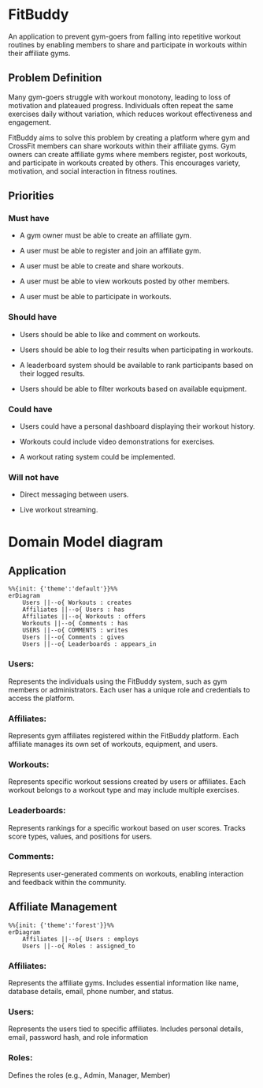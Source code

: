 # FitBuddy
 An application to prevent gym-goers from falling into repetitive workout routines by enabling members to share and participate in workouts within their affiliate gyms.

## Problem Definition
Many gym-goers struggle with workout monotony, leading to loss of motivation and plateaued progress. Individuals often repeat the same exercises daily without variation, which reduces workout effectiveness and engagement.

FitBuddy aims to solve this problem by creating a platform where gym and CrossFit members can share workouts within their affiliate gyms. Gym owners can create affiliate gyms where members register, post workouts, and participate in workouts created by others. This encourages variety, motivation, and social interaction in fitness routines.

## Priorities

### Must have
- A gym owner must be able to create an affiliate gym.

- A user must be able to register and join an affiliate gym.

- A user must be able to create and share workouts.

- A user must be able to view workouts posted by other members.

- A user must be able to participate in workouts.

### Should have

- Users should be able to like and comment on workouts.

- Users should be able to log their results when participating in workouts.

- A leaderboard system should be available to rank participants based on their logged results.

- Users should be able to filter workouts based on available equipment.

### Could have
- Users could have a personal dashboard displaying their workout history.

- Workouts could include video demonstrations for exercises.

- A workout rating system could be implemented.

### Will not have
- Direct messaging between users.

- Live workout streaming.

# Domain Model diagram
## Application

```mermaid
%%{init: {'theme':'default'}}%%
erDiagram
    Users ||--o{ Workouts : creates
    Affiliates ||--o{ Users : has
    Affiliates ||--o{ Workouts : offers
    Workouts ||--o{ Comments : has
    USERS ||--o{ COMMENTS : writes
    Users ||--o{ Comments : gives
    Users ||--o{ Leaderboards : appears_in
```

### Users:
Represents the individuals using the FitBuddy system, such as gym members or administrators. Each user has a unique role and credentials to access the platform.

### Affiliates: 
Represents gym affiliates registered within the FitBuddy platform. Each affiliate manages its own set of workouts, equipment, and users.

### Workouts:
Represents specific workout sessions created by users or affiliates. Each workout belongs to a workout type and may include multiple exercises.

### Leaderboards:
Represents rankings for a specific workout based on user scores. Tracks score types, values, and positions for users.

### Comments:
Represents user-generated comments on workouts, enabling interaction and feedback within the community.

## Affiliate Management

```mermaid
%%{init: {'theme':'forest'}}%%
erDiagram
    Affiliates ||--o{ Users : employs
    Users ||--o{ Roles : assigned_to
```

### Affiliates:
Represents the affiliate gyms.  Includes essential information like name, database details, email, phone number, and status.

### Users:
Represents the users tied to specific affiliates.  Includes personal details, email, password hash, and role information

### Roles:
Defines the roles (e.g., Admin, Manager, Member)

